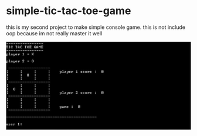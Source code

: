 # simple-tic-tac-toe-game
this is my second project to make simple console game. this is not include oop because im not really master it well
<p align="center">
  <img src="ttt.JPG">
</p>

